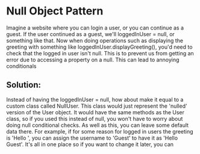 # Null Object Pattern
Imagine a website where you can login a user, or you can continue as a guest. If the user continued as a 
guest, we'll loggedInUser = null, or something like that. Now when doing operations such as displaying 
the greeting with something like loggedInUser.displayGreeting(), you'd need to check that the logged in user 
isn't null. This is to prevent us from getting an error due to accessing a property on a null. This 
can lead to annoying conditionals 

## Solution:
Instead of having the loggedInUser = null, how about make it equal to a custom class called
NullUser. This class would just represent the 'nulled' version of the User object. It would have 
the same methods as the User class, so if you used this instead of null, you won't have to worry
about doing null conditional checks. As well as this, you can leave some default data there. For example, 
if for some reason for logged in users the greeting is 'Hello <username>', you can assign the 
username to 'Guest' to have it as 'Hello Guest'. It's all in one place so if you want to change 
it later, you can